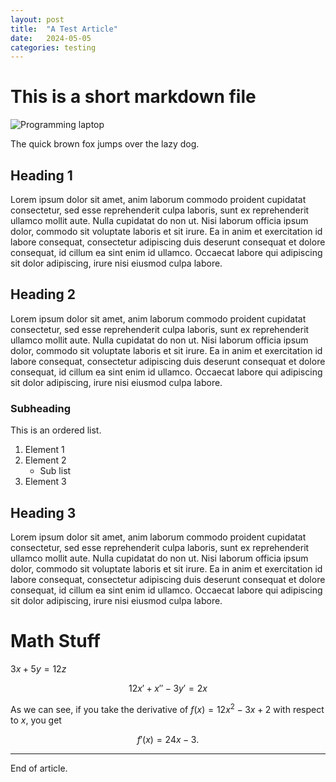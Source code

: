 ```yaml
---
layout: post
title:  "A Test Article"
date:   2024-05-05
categories: testing
---
```


# This is a short markdown file

![Programming laptop](/blog/assets/images/programming-stock-img.png)

The quick brown fox jumps over the lazy dog.

## Heading 1
Lorem ipsum dolor sit amet, anim laborum commodo proident cupidatat consectetur, sed esse reprehenderit culpa laboris, sunt ex reprehenderit ullamco mollit aute. Nulla cupidatat do non ut. Nisi laborum officia ipsum dolor, commodo sit voluptate laboris et sit irure. Ea in anim et exercitation id labore consequat, consectetur adipiscing duis deserunt consequat et dolore consequat, id cillum ea sint enim id ullamco. Occaecat labore qui adipiscing sit dolor adipiscing, irure nisi eiusmod culpa labore.

## Heading 2
Lorem ipsum dolor sit amet, anim laborum commodo proident cupidatat consectetur, sed esse reprehenderit culpa laboris, sunt ex reprehenderit ullamco mollit aute. Nulla cupidatat do non ut. Nisi laborum officia ipsum dolor, commodo sit voluptate laboris et sit irure. Ea in anim et exercitation id labore consequat, consectetur adipiscing duis deserunt consequat et dolore consequat, id cillum ea sint enim id ullamco. Occaecat labore qui adipiscing sit dolor adipiscing, irure nisi eiusmod culpa labore.

### Subheading

This is an ordered list.

1.  Element 1
2. Element 2
    * Sub list
3. Element 3

## Heading 3
Lorem ipsum dolor sit amet, anim laborum commodo proident cupidatat consectetur, sed esse reprehenderit culpa laboris, sunt ex reprehenderit ullamco mollit aute. Nulla cupidatat do non ut. Nisi laborum officia ipsum dolor, commodo sit voluptate laboris et sit irure. Ea in anim et exercitation id labore consequat, consectetur adipiscing duis deserunt consequat et dolore consequat, id cillum ea sint enim id ullamco. Occaecat labore qui adipiscing sit dolor adipiscing, irure nisi eiusmod culpa labore.

# Math Stuff

$3x + 5y = 12z$

$$12 x' + x'' - 3y' = 2x$$

As we can see, if you take the derivative of $f(x) = 12x^2 - 3x + 2$ with respect to $x$, you get 

$$f'(x) = 24 x - 3.$$

---

End of article.